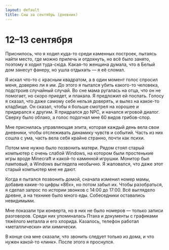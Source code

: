 ```yaml
---
layout: default
title: Сны за сентябрь (дневник)
---
```


# 12–13 сентября

Приснилось, что я ходил куда-то среди каменных построек, пытаясь найти место, где можно прилечь и отдохнуть, но всё было занято, поэтому я ходил туда-сюда. Какая-то женщина думала, что в Белый дом занесут фанеру, но ушла отдыхать — я её сломал.  

Я искал что-то с красным квадратом, а в один момент голос спросил меня, доверяю ли я им. До этого я пытался убить какого-то человека, подстроив случайный случай. Во сне мама ругалась на отца, что он не помогает, но скоро приедет, и плакала. Я предложил ей поспать. Голосу я сказал, что даже самому себе нельзя доверять, и вылез на какое-то кладбище. Он сказал, чтобы я больше смотрел на хорошее и придирался к другим. Я придрался до NPC, и начался игровой диалог. Сверху было облако, а голос подогнал мне 60 видов грибов-спор.  

Мне приснилась управляющая элита, которая каждый день вела свои дневники, чтобы отслеживать динамику чувств и событий. Часть из них сошла с ума, часть вела себя крайне странно, почти как психи.  

Потом мне нужно было позвонить матери. Рядом стоял старый компьютер с очень слабой Windows, на котором были простенькие игры вроде Minecraft и какой-то каминной игрушки. Монитор был ламповый, а Windows выглядела необычно. Я жаловался, что даже этот старый компьютер мне не дают.  

Когда я пытался позвонить домой, сначала изменил номер мамы, добавив какие-то цифры «86х», но потом забыл их. Чтобы разобраться, я сделал запрос по истории звонков с 14:00 до 17:00. Всё выглядело древне, а на технике было много еды. Собеседники оставались невидимыми.  

Мне показали три конверта, но в них не было номеров — только записи разговоров. Среди них упоминалась Птаха и документы с графиками тяжёлого металла и его хлорида. Казалось, телефон работал «металлически» или химически.  

В конце сна мне сказали, что звонить следует только из дома, и что нужен какой-то «линк». После этого я проснулся.


